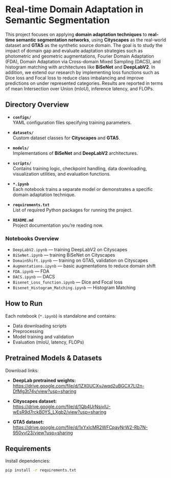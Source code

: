 # Real-time Domain Adaptation in Semantic Segmentation

This project focuses on applying **domain adaptation techniques** to **real-time semantic segmentation networks**, using **Cityscapes** as the real-world dataset and **GTA5** as the synthetic source domain. The goal is to study the impact of domain gap and evaluate adaptation strategies such as photometric and geometric augmentations, Fourier Domain Adaptation (FDA), Domain Adaptation via Cross-domain Mixed Sampling (DACS), and histogram matching with architectures like **BiSeNet** and **DeepLabV2**. In addition, we extend our research by implementing loss functions such as Dice loss and Focal loss to reduce class imbalancing and improve predictions on under represented categories. Results are reported in terms of mean Intersection over Union (mIoU), inference latency, and FLOPs.


## Directory Overview

- **`configs/`**  
  YAML configuration files specifying training parameters.

- **`datasets/`**  
  Custom dataset classes for **Cityscapes** and **GTA5**.

- **`models/`**  
  Implementations of **BiSeNet** and **DeepLabV2** architectures.

- **`scripts/`**  
  Contains training logic, checkpoint handling, data downloading, visualization utilities, and evaluation functions.

- **`*.ipynb`**  
  Each notebook trains a separate model or demonstrates a specific domain adaptation technique.

- **`requirements.txt`**  
  List of required Python packages for running the project.

- **`README.md`**  
  Project documentation you’re reading now.

### Notebooks Overview

- `DeepLabV2.ipynb` — training DeepLabV2 on Cityscapes
- `BiSeNet.ipynb` — training BiSeNet on Cityscapes
- `DomainShift.ipynb` — training on GTA5, validation on Cityscapes
- `Augmentations.ipynb` — basic augmentations to reduce domain shift
- `FDA.ipynb` — FDA
- `DACS.ipynb` — DACS
- `Bisenet_Loss_function.ipynb` — Dice and Focal loss
- `Bisenet_Histogram_Matching.ipynb` — Histogram Matching

## How to Run

Each notebook (`*.ipynb`) is standalone and contains:
- Data downloading scripts
- Preprocessing
- Model training and validation
- Evaluation (mIoU, latency, FLOPs)


## Pretrained Models & Datasets

Download links:

- **DeepLab pretrained weights:**  
  https://drive.google.com/file/d/1ZX0UCXvJwqd2uBGCX7LI2n-DfMg3t74v/view?usp=sharing
  
- **Cityscapes dataset:**  
  https://drive.google.com/file/d/1Qb4UrNsjvlU-wEsR9d7rckB0YS_LXgb2/view?usp=sharing
  
- **GTA5 dataset:**  
  https://drive.google.com/file/d/1xYxlcMR2WFCpayNrW2-Rb7N-950vvl23/view?usp=sharing


## Requirements

Install dependencies:

```bash
pip install -r requirements.txt


